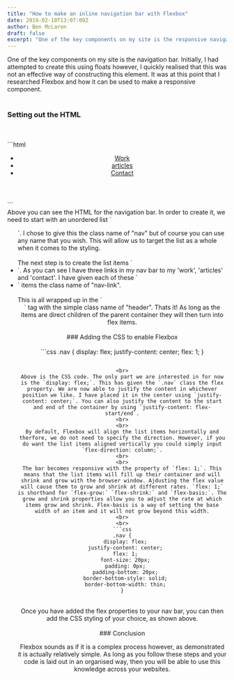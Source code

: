 ```yaml
---
title: "How to make an inline navigation bar with Flexbox"
date: 2019-02-10T13:07:09Z
author: Ben McLaren
draft: false
excerpt: "One of the key components on my site is the responsive navigation bar. Initially, I had attempted to create this using floats however, I quickly realised that this was not an effective way of constructing this element."
---
```


One of the key components on my site is the navigation bar. Initially, I had attempted to create this using floats however, I quickly realised that this was not an effective way of constructing this element. It was at this point that I researched Flexbox and how it can be used to make a responsive component.
<br>
<br>
### Setting out the HTML
<br>
<br>
```html
<header class="header">
    <ul class="nav">
      <li class="nav-link">
        <a href="work.html">Work</a>
      </li>
      <li class="nav-link">
        <a href="articles.html">articles</a>
      </li>
      <li class="nav-link">
        <a href="contact.html">Contact</a>
      </li>
    </ul>
</header>
```

<br>
Above you can see the HTML for the navigation bar. In order to create it, we need to start with an unordered list `<ul>`. I chose to give this the class name of "nav" but of course you can use any name that you wish. This will allow us to target the list as a whole when it comes to the styling.
<br>
<br>
The next step is to create the list items `<li>`. As you can see I have three links in my nav bar to my 'work', 'articles' and 'contact'. I have given each of these `<li>` items the class name of "nav-link".
<br>
<br>
This is all wrapped up in the `<header>` tag with the simple class name of "header". Thats it! As long as the items are direct children of the parent container they will then turn into flex items.
<br>
<br>
### Adding the CSS to enable Flexbox
<br>
<br>
```css
.nav {
  display: flex;
  justify-content: center;
  flex: 1;
}

```

<br>
Above is the CSS code. The only part we are interested in for now is the `display: flex;`. This has given the `.nav` class the flex property. We are now able to justify the content in whichever position we like. I have placed it in the center using `justify-content: center;`. You can also justify the content to the start and end of the container by using `justify-content: flex-start/end`.
<br>
<br>
By default, Flexbox will align the list items horizontally and therfore, we do not need to specify the direction. However, if you do want the list items aligned vertically you could simply input `flex-direction: column;`.
<br>
<br>
The bar becomes responsive with the property of `flex: 1;`. This means that the list items will fill up their container and will shrink and grow with the browser window. Ajdusting the flex value will cause them to grow and shrink at different rates. `flex: 1;` is shorthand for `flex-grow:` `flex-shrink:` and `flex-basis:`. The grow and shrink properties allow you to adjust the rate at which items grow and shrink. Flex-basis is a way of setting the base width of an item and it will not grow beyond this width.
<br>
<br>
```css
.nav {
  display: flex;
  justify-content: center;
  flex: 1;
  font-size: 20px;
  padding: 0px;
  padding-bottom: 20px;
  border-bottom-style: solid;
  border-bottom-width: thin;
}
```

<br>
Once you have added the flex properties to your nav bar, you can then add the CSS styling of your choice, as shown above.
<br>
<br>
### Conclusion
<br>

Flexbox sounds as if it is a complex process however, as demonstrated it is actually relatively simple. As long as you follow these steps and your code is laid out in an organised way, then you will be able to use this knowledge across your websites.
